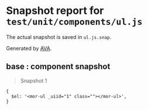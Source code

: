 # Snapshot report for `test/unit/components/ul.js`

The actual snapshot is saved in `ul.js.snap`.

Generated by [AVA](https://ava.li).

## base : component snapshot

> Snapshot 1

    {
      $el: '<mor-ul _uiid="1" class=""></mor-ul>',
    }
